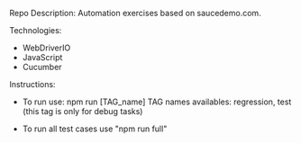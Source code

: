 Repo Description:
Automation exercises based on saucedemo.com.

Technologies:
- WebDriverIO
- JavaScript
- Cucumber

Instructions:
* To run use: npm run [TAG_name]
TAG names availables: regression, test (this tag is only for debug tasks)

* To run all test cases use "npm run full"